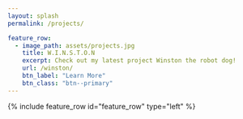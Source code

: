 ```yaml
---
layout: splash
permalink: /projects/

feature_row:
  - image_path: assets/projects.jpg
    title: W.I.N.S.T.O.N
    excerpt: Check out my latest project Winston the robot dog!
    url: /winston/
    btn_label: "Learn More"
    btn_class: "btn--primary"
---
```


{% include feature_row id="feature_row" type="left" %}